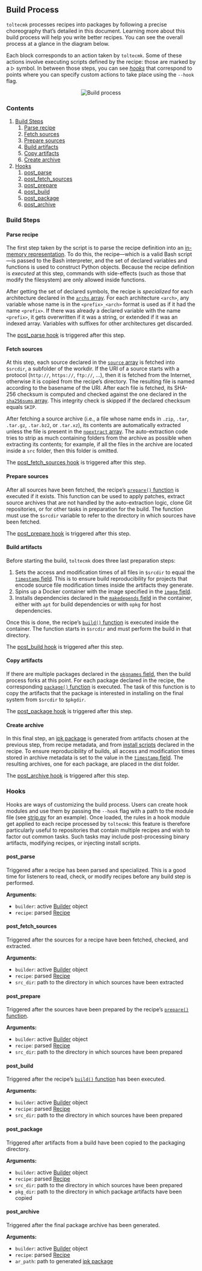 ## Build Process

`toltecmk` processes recipes into packages by following a precise choreography that’s detailed in this document.
Learning more about this build process will help you write better recipes.
You can see the overall process at a glance in the diagram below.

Each block corresponds to an action taken by `toltecmk`.
Some of these actions involve executing scripts defined by the recipe: those are marked by a <small>▷</small> symbol.
In between those steps, you can see [_hooks_](#hooks) that correspond to points where you can specify custom actions to take place using the `--hook` flag.

<p align="center">
    <img src="../media/process.svg" alt="Build process" title="Build process">
</p>

### Contents

1. [Build Steps](#build-steps)
    1. [Parse recipe](#parse-recipe)
    2. [Fetch sources](#fetch-sources)
    3. [Prepare sources](#prepare-sources)
    4. [Build artifacts](#build-artifacts)
    5. [Copy artifacts](#copy-artifacts)
    6. [Create archive](#create-archive)
2. [Hooks](#hooks)
    1. [post\_parse](#post_parse)
    2. [post\_fetch\_sources](#post_fetch_sources)
    3. [post\_prepare](#post_prepare)
    4. [post\_build](#post_build)
    5. [post\_package](#post_package)
    6. [post\_archive](#post_archive)

### Build Steps

#### Parse recipe

The first step taken by the script is to parse the recipe definition into an [in-memory representation](../toltec/recipe.py).
To do this, the recipe—which is a valid Bash script—is passed to the Bash interpreter, and the set of declared variables and functions is used to construct Python objects.
Because the recipe definition is _executed_ at this step, commands with side-effects (such as those that modify the filesystem) are only allowed inside functions.

After getting the set of declared symbols, the recipe is _specialized_ for each architecture declared in the [`archs` array](recipe-format.md#archs-field).
For each architecture `<arch>`, any variable whose name is in the `<prefix>_<arch>` format is used as if it had the name `<prefix>`.
If there was already a declared variable with the name `<prefix>`, it gets overwritten if it was a string, or extended if it was an indexed array.
Variables with suffixes for other architectures get discarded.

The [post\_parse hook](#post_parse) is triggered after this step.

#### Fetch sources

At this step, each source declared in the [`source` array](recipe-format.md#source-field) is fetched into `$srcdir`, a subfolder of the workdir.
If the URI of a source starts with a protocol (`http://`, `https://`, `ftp://`, …), then it is fetched from the Internet, otherwise it is copied from the recipe’s directory.
The resulting file is named according to the basename of the URI.
After each file is fetched, its SHA-256 checksum is computed and checked against the one declared in the [`sha256sums` array](recipe-format.md#sha256sums-field).
This integrity check is skipped if the declared checksum equals `SKIP`.

After fetching a source archive (i.e., a file whose name ends in `.zip`, `.tar`, `.tar.gz`, `.tar.bz2`, or `.tar.xz`), its contents are automatically extracted unless the file is present in the [`noextract` array](recipe-format.md#noextract-field).
The auto-extraction code tries to strip as much containing folders from the archive as possible when extracting its contents; for example, if all the files in the archive are located inside a `src` folder, then this folder is omitted.

The [post\_fetch\_sources hook](#post_fetch_sources) is triggered after this step.

#### Prepare sources

After all sources have been fetched, the recipe’s [`prepare()` function](recipe-format.md#prepare-function) is executed if it exists.
This function can be used to apply patches, extract source archives that are not handled by the auto-extraction logic, clone Git repositories, or for other tasks in preparation for the build.
The function must use the `$srcdir` variable to refer to the directory in which sources have been fetched.

The [post\_prepare hook](#post_prepare) is triggered after this step.

#### Build artifacts

Before starting the build, `toltecmk` does three last preparation steps:

1. Sets the access and modification times of all files in `$srcdir` to equal the [`timestamp` field](recipe-format.md#timestamp-field). This is to ensure build reproducibility for projects that encode source file modification times inside the artifacts they generate.
2. Spins up a Docker container with the image specified in the [`image` field](recipe-format.md#image-field).
3. Installs dependencies declared in the [`makedepends` field](recipe-format.md#makedepends-field) in the container, either with `apt` for build dependencies or with `opkg` for host dependencies.

Once this is done, the recipe’s [`build()` function](recipe-format.md#build-function) is executed inside the container.
The function starts in `$srcdir` and must perform the build in that directory.

The [post\_build hook](#post_build) is triggered after this step.

#### Copy artifacts

If there are multiple packages declared in the [`pkgnames` field](recipe-format.md#pkgnames-field), then the build process forks at this point. 
For each package declared in the recipe, the corresponding [`package()` function](recipe-format.md#package-function) is executed.
The task of this function is to copy the artifacts that the package is interested in installing on the final system from `$srcdir` to `$pkgdir`.

The [post\_package hook](#post_package) is triggered after this step.

#### Create archive

In this final step, an [ipk package](ipk.md) is generated from artifacts chosen at the previous step, from recipe metadata, and from [install scripts](recipe-format.md#install-section) declared in the recipe.
To ensure reproducibility of builds, all access and modification times stored in archive metadata is set to the value in the [`timestamp` field](recipe-format.md#timestamp-field).
The resulting archives, one for each package, are placed in the dist folder.

The [post\_archive hook](#post_archive) is triggered after this step.

### Hooks

Hooks are ways of customizing the build process.
Users can create hook modules and use them by passing the `--hook` flag with a path to the module file (see [strip.py](../toltec/hooks/strip.py) for an example).
Once loaded, the rules in a hook module get applied to each recipe processed by `toltecmk`: this feature is therefore particularly useful to repositories that contain multiple recipes and wish to factor out common tasks.
Such tasks may include post-processing binary artifacts, modifying recipes, or injecting install scripts.

#### post\_parse

Triggered after a recipe has been parsed and specialized.
This is a good time for listeners to read, check, or modify recipes before any build step is performed.

**Arguments:**

* `builder`: active [Builder](../toltec/builder.py) object
* `recipe`: parsed [Recipe](../toltec/recipe.py)

#### post\_fetch\_sources

Triggered after the sources for a recipe have been fetched, checked, and extracted.

**Arguments:**

* `builder`: active [Builder](../toltec/builder.py) object
* `recipe`: parsed [Recipe](../toltec/recipe.py)
* `src_dir`: path to the directory in which sources have been extracted

#### post\_prepare

Triggered after the sources have been prepared by the recipe’s [`prepare()` function](recipe-format.md#prepare-function).

**Arguments:**

* `builder`: active [Builder](../toltec/builder.py) object
* `recipe`: parsed [Recipe](../toltec/recipe.py)
* `src_dir`: path to the directory in which sources have been prepared

#### post\_build

Triggered after the recipe’s [`build()` function](recipe-format.md#build-function) has been executed.

**Arguments:**

* `builder`: active [Builder](../toltec/builder.py) object
* `recipe`: parsed [Recipe](../toltec/recipe.py)
* `src_dir`: path to the directory in which sources have been prepared

#### post\_package

Triggered after artifacts from a build have been copied to the packaging directory.

**Arguments:**

* `builder`: active [Builder](../toltec/builder.py) object
* `recipe`: parsed [Recipe](../toltec/recipe.py)
* `src_dir`: path to the directory in which sources have been prepared
* `pkg_dir`: path to the directory in which package artifacts have been copied

#### post\_archive

Triggered after the final package archive has been generated.

**Arguments:**

* `builder`: active [Builder](../toltec/builder.py) object
* `recipe`: parsed [Recipe](../toltec/recipe.py)
* `ar_path`: path to generated [ipk package](ipk.md)
